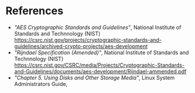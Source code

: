 # References
* _"AES Cryptographic Standards and Guidelines"_, National Institute of Standards and Technnology (NIST) https://csrc.nist.gov/projects/cryptographic-standards-and-guidelines/archived-crypto-projects/aes-development
* _"Rijndael Specification (Amended)"_, National Institute of Standards and Technnology (NIST) https://csrc.nist.gov/CSRC/media/Projects/Cryptographic-Standards-and-Guidelines/documents/aes-development/Rijndael-ammended.pdf
* _"Chapter 5. Using Disks and Other Storage Media"_, Linux System Administrators Guide,